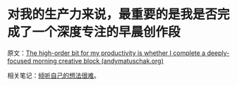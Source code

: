 # 对我的生产力来说，最重要的是我是否完成了一个深度专注的早晨创作段

原文：[The high-order bit for my productivity is whether I complete a deeply-focused morning creative block (andymatuschak.org)](https://notes.andymatuschak.org/zR9LxW1N893EXwQ3Fma1Gz4xPa1tF2Zd6zZ)

相关笔记：[倾听自己的想法很难](https://notes.andymatuschak.org/z3ruCqbkUjU7U8MD5gaMjzmJV4GuENJ3ie1LP)。